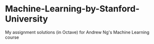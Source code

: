 # Machine-Learning-by-Stanford-University
My assignment solutions (in Octave) for Andrew Ng's Machine Learning course
